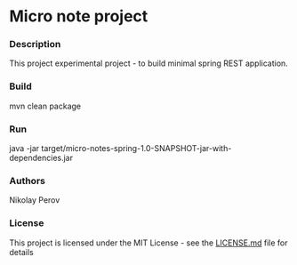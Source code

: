 # Micro note project

### Description

This project experimental project - to build minimal spring REST application.

### Build

mvn clean package

### Run

java -jar target/micro-notes-spring-1.0-SNAPSHOT-jar-with-dependencies.jar

### Authors

Nikolay Perov

### License

This project is licensed under the MIT License - see the [LICENSE.md](LICENSE.md) file for details

